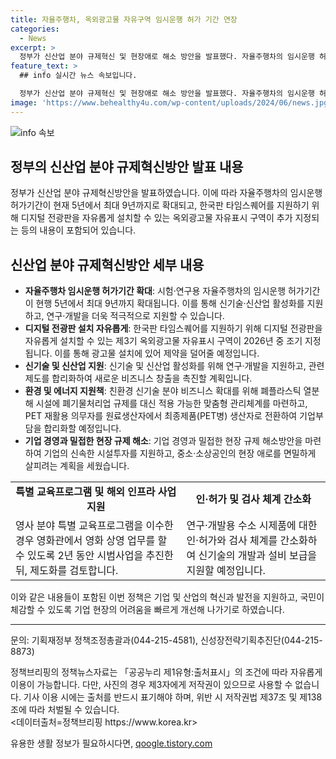 ```yaml
---
title: 자율주행차, 옥외광고물 자유구역 임시운행 허가 기간 연장
categories:
  - News
excerpt: >
  정부가 신산업 분야 규제혁신 및 현장애로 해소 방안을 발표했다. 자율주행차의 임시운행 허가기간을 최대 9년까지로 확대하고, 디지털 전광판을 자유롭게 설치할 수 있는 옥외광고물 자유표시 구역을 추가 지정한다. 또한, 신기술 및 신산업 활성화를 위한 연구 · 개발 지원 등의 정책대책도 발표됐다. 이번 대책은 두 번째 현장규제 개선방안으로, 신속하게 범부처 합동으로 마련되었다. 새로운 비즈니스 창출을 위해 중소병원, 스타트업을 대상으로 AI 학습용 기술 지원 및 친환경 신기술 분야 비즈니스 확대 등을 추진하며, 기업 현장의 어려움을 빠르게 개선해 가겠다고 밝혔다.
feature_text: >
  ## info 실시간 뉴스 속보입니다.

  정부가 신산업 분야 규제혁신 및 현장애로 해소 방안을 발표했다. 자율주행차의 임시운행 허가기간을 최대 9년까지로 확대하고, 디지털 전광판을 자유롭게 설치할 수 있는 옥외광고물 자유표시 구역을 추가 지정한다. 또한, 신기술 및 신산업 활성화를 위한 연구 · 개발 지원 등의 정책대책도 발표됐다. 이번 대책은 두 번째 현장규제 개선방안으로, 신속하게 범부처 합동으로 마련되었다. 새로운 비즈니스 창출을 위해 중소병원, 스타트업을 대상으로 AI 학습용 기술 지원 및 친환경 신기술 분야 비즈니스 확대 등을 추진하며, 기업 현장의 어려움을 빠르게 개선해 가겠다고 밝혔다.
image: 'https://www.behealthy4u.com/wp-content/uploads/2024/06/news.jpg'
---
```


<p><img src="https://www.behealthy4u.com/wp-content/uploads/2024/06/news.jpg" alt="info 속보" /></p>

<h2 data-ke-size="size26">정부의 신산업 분야 규제혁신방안 발표 내용</h2>

<p data-ke-size="size16">정부가 신산업 분야 규제혁신방안을 발표하였습니다. 이에 따라 자율주행차의 임시운행 허가기간이 현재 5년에서 최대 9년까지로 확대되고, 한국판 타임스퀘어를 지원하기 위해 디지털 전광판을 자유롭게 설치할 수 있는 옥외광고물 자유표시 구역이 추가 지정되는 등의 내용이 포함되어 있습니다.</p>

<h2 data-ke-size="size26">신산업 분야 규제혁신방안 세부 내용</h2>

<ul>
    <li><b>자율주행차 임시운행 허가기간 확대</b>: 시험·연구용 자율주행차의 임시운행 허가기간이 현행 5년에서 최대 9년까지 확대됩니다. 이를 통해 신기술·신산업 활성화를 지원하고, 연구·개발을 더욱 적극적으로 지원할 수 있습니다.</li>
    <li><b>디지털 전광판 설치 자유롭게</b>: 한국판 타임스퀘어를 지원하기 위해 디지털 전광판을 자유롭게 설치할 수 있는 제3기 옥외광고물 자유표시 구역이 2026년 중 조기 지정됩니다. 이를 통해 광고물 설치에 있어 제약을 덜어줄 예정입니다.</li>
    <li><b>신기술 및 신산업 지원</b>: 신기술 및 신산업 활성화를 위해 연구·개발을 지원하고, 관련 제도를 합리화하여 새로운 비즈니스 창출을 촉진할 계획입니다.</li>
    <li><b>환경 및 에너지 지원책</b>: 친환경 신기술 분야 비즈니스 확대를 위해 폐플라스틱 열분해 시설에 폐기물처리업 규제를 대신 적용 가능한 맞춤형 관리체계를 마련하고, PET 재활용 의무자를 원료생산자에서 최종제품(PET병) 생산자로 전환하여 기업부담을 합리화할 예정입니다.</li>
    <li><b>기업 경영과 밀접한 현장 규제 해소</b>: 기업 경영과 밀접한 현장 규제 해소방안을 마련하여 기업의 신속한 시설투자를 지원하고, 중소·소상공인의 현장 애로를 면밀하게 살피려는 계획을 세웠습니다.</li>
</ul>

<table>
    <tr>
        <td style="text-align: center; height: 17px;"><b>특별 교육프로그램 및 해외 인프라 사업 지원</b></td>
        <td style="text-align: center; height: 17px;"><b>인·허가 및 검사 체계 간소화</b></td>
    </tr>
    <tr>
        <td>영사 분야 특별 교육프로그램을 이수한 경우 영화관에서 영화 상영 업무를 할 수 있도록 2년 동안 시범사업을 추진한 뒤, 제도화를 검토합니다.</td>
        <td>연구·개발용 수소 시제품에 대한 인·허가와 검사 체계를 간소화하여 신기술의 개발과 설비 보급을 지원할 예정입니다.</td>
    </tr>
</table>

<p data-ke-size="size16">이와 같은 내용들이 포함된 이번 정책은 기업 및 산업의 혁신과 발전을 지원하고, 국민이 체감할 수 있도록 기업 현장의 어려움을 빠르게 개선해 나가기로 하였습니다.</p>

<hr>

<p data-ke-size="size16">문의: 기획재정부 정책조정총괄과(044-215-4581), 신성장전략기획추진단(044-215-8873)</p>

<p data-ke-size="size16">정책브리핑의 정책뉴스자료는 「공공누리 제1유형:출처표시」의 조건에 따라 자유롭게 이용이 가능합니다. 다만, 사진의 경우 제3자에게 저작권이 있으므로 사용할 수 없습니다. 기사 이용 시에는 출처를 반드시 표기해야 하며, 위반 시 저작권법 제37조 및 제138조에 따라 처벌될 수 있습니다. <br>
<데이터출처=정책브리핑 https://www.korea.kr></p>
유용한 생활 정보가 필요하시다면, <a href="https://qoogle.tistory.com" rel="dofollow">qoogle.tistory.com</a>


